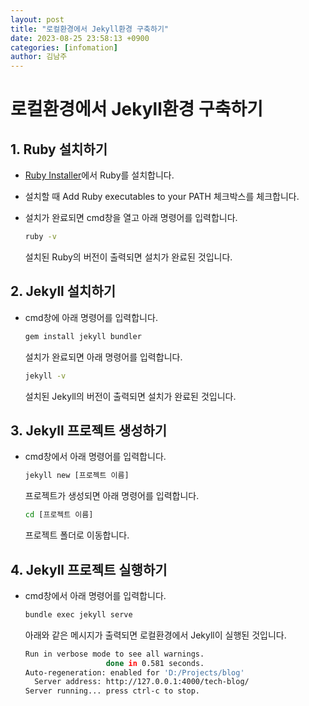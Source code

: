 ```yaml
---
layout: post
title: "로컬환경에서 Jekyll환경 구축하기"
date: 2023-08-25 23:58:13 +0900
categories: [infomation]
author: 김남주
---
```


# 로컬환경에서 Jekyll환경 구축하기

## 1. Ruby 설치하기

- [Ruby Installer](https://rubyinstaller.org/downloads/)에서 Ruby를 설치합니다.

- 설치할 때 Add Ruby executables to your PATH 체크박스를 체크합니다.

- 설치가 완료되면 cmd창을 열고 아래 명령어를 입력합니다.

  ```bash
  ruby -v
  ```

  설치된 Ruby의 버전이 출력되면 설치가 완료된 것입니다.

## 2. Jekyll 설치하기

- cmd창에 아래 명령어를 입력합니다.

  ```bash
  gem install jekyll bundler
  ```

  설치가 완료되면 아래 명령어를 입력합니다.

  ```bash
  jekyll -v
  ```

  설치된 Jekyll의 버전이 출력되면 설치가 완료된 것입니다.

## 3. Jekyll 프로젝트 생성하기

- cmd창에서 아래 명령어를 입력합니다.

  ```bash
  jekyll new [프로젝트 이름]
  ```

  프로젝트가 생성되면 아래 명령어를 입력합니다.

  ```bash
  cd [프로젝트 이름]
  ```

  프로젝트 폴더로 이동합니다.

## 4. Jekyll 프로젝트 실행하기

- cmd창에서 아래 명령어를 입력합니다.

  ```bash
  bundle exec jekyll serve
  ```

  아래와 같은 메시지가 출력되면 로컬환경에서 Jekyll이 실행된 것입니다.

  ```bash
  Run in verbose mode to see all warnings.
                    done in 0.581 seconds.
  Auto-regeneration: enabled for 'D:/Projects/blog'
    Server address: http://127.0.0.1:4000/tech-blog/
  Server running... press ctrl-c to stop.
  ```
